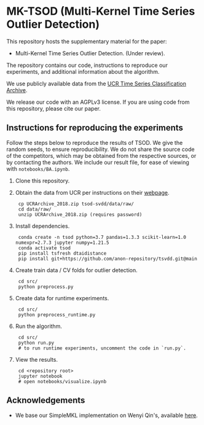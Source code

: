 MK-TSOD (Multi-Kernel Time Series Outlier Detection)
===============================================================

This repository hosts the supplementary material for the paper:

- Multi-Kernel Time Series Outlier Detection. (Under review).

The repository contains our code, instructions to reproduce our experiments, and additional information about the algorithm. 

We use publicly available data from the [UCR Time Series Classification Archive](https://www.cs.ucr.edu/%7Eeamonn/time_series_data_2018/).

We release our code with an AGPLv3 license. If you are using code from this repository, please cite our paper.


Instructions for reproducing the experiments
----------------

Follow the steps below to reproduce the results of TSOD. We give the random seeds, to ensure reproducibility. We do not share the source code of the competitors, which may be obtained from the respective sources, or by contacting the authors. We include our result file, for ease of viewing with `notebooks/BA.ipynb`.

1. Clone this repository.
1. Obtain the data from UCR per instructions on their [webpage](https://www.cs.ucr.edu/%7Eeamonn/time_series_data_2018/).

    	cp UCRArchive_2018.zip tsod-svdd/data/raw/
		cd data/raw/
		unzip UCRArchive_2018.zip (requires password)
	
1. Install dependencies.

    	conda create -n tsod python=3.7 pandas=1.3.3 scikit-learn=1.0 numexpr=2.7.3 jupyter numpy=1.21.5
		conda activate tsod
		pip install tsfresh dtaidistance
    	pip install git+https://github.com/anon-repository/tsvdd.git@main
	
1. Create train data / CV folds for outlier detection.

        cd src/
	    python preprocess.py
	
1. Create data for runtime experiments.

        cd src/
		python preprocess_runtime.py
	
1. Run the algorithm.

		cd src/
		python run.py
		# to run runtime experiments, uncomment the code in `run.py`.
	
1. View the results.

		cd <repository root>
		jupyter notebook
		# open notebooks/visualize.ipynb

Acknowledgements
-----------------

- We base our SimpleMKL implementation on Wenyi Qin's, available [here](https://github.com/qintian0321/SimpleMKL_python).

